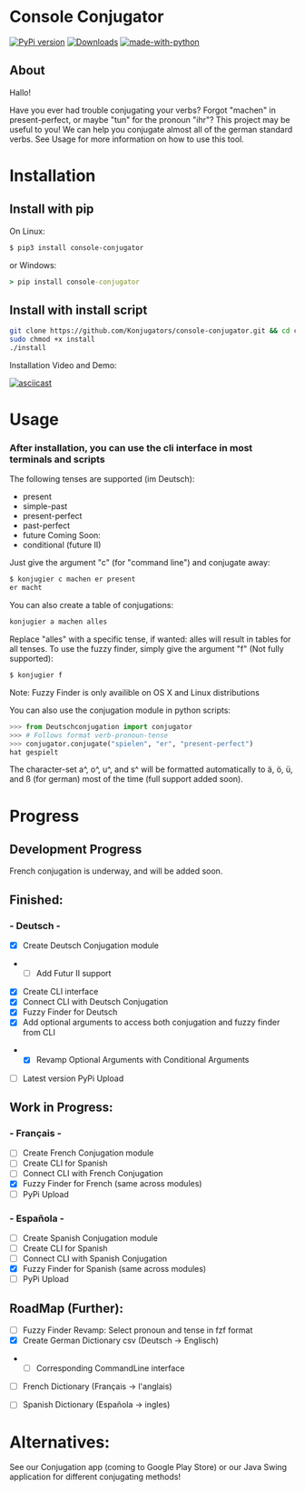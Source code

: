 # Console Conjugator

[![PyPi version](https://pypip.in/v/console-conjugator/badge.png)](https://pypi.org/project/console-conjugator/)
[![Downloads](https://static.pepy.tech/personalized-badge/console-conjugator?period=total&units=international_system&left_color=brightgreen&right_color=yellow&left_text=PyPi%20Downloads)](https://pepy.tech/project/console-conjugator)
[![made-with-python](https://img.shields.io/badge/Made%20with-Python-1f425f.svg)](https://www.python.org/)
## About
Hallo!

Have you ever had trouble conjugating your verbs? Forgot "machen" in present-perfect, or maybe "tun" for the pronoun "ihr"? 
This project may be useful to you! We can help you conjugate almost all of the german standard verbs. See Usage for more information on how to use this tool. 


# Installation

## Install with pip
On Linux:

```bash
$ pip3 install console-conjugator
```

or Windows:
```cmd
> pip install console-conjugator
```

## Install with install script
```bash
git clone https://github.com/Konjugators/console-conjugator.git && cd console-conjugator
sudo chmod +x install
./install
```

Installation Video and Demo:

[![asciicast](https://asciinema.org/a/Utrqg35SNAcpJcVunii67ZN2g.svg)](https://asciinema.org/a/Utrqg35SNAcpJcVunii67ZN2g)


# Usage
### After installation, you can use the cli interface in most terminals and scripts

The following tenses are supported (im Deutsch):
- present
- simple-past
- present-perfect
- past-perfect
- future
Coming Soon:
- conditional (future II)

Just give the argument "c" (for "command line") and conjugate away:
```bash
$ konjugier c machen er present
er macht
```
You can also create a table of conjugations:
```bash
konjugier a machen alles
```
Replace "alles" with a specific tense, if wanted: alles will result in tables for all tenses.
To use the fuzzy finder, simply give the argument "f" (Not fully supported):
```bash
$ konjugier f
```
Note: Fuzzy Finder is only availible on OS X and Linux distributions

You can also use the conjugation module in python scripts:
```python
>>> from Deutschconjugation import conjugator
>>> # Follows format verb-pronoun-tense
>>> conjugator.conjugate("spielen", "er", "present-perfect")
hat gespielt
```
The character-set a^, o^, u^, and s^ will be formatted automatically to ä, ö, ü, and ß (for german) most of the time (full support added soon).

# Progress

## Development Progress
French conjugation is underway, and will be added soon.

## Finished:
### - Deutsch -
- [X] Create Deutsch Conjugation module
- - [ ] Add Futur II support
- [X] Create CLI interface
- [X] Connect CLI with Deutsch Conjugation
- [X] Fuzzy Finder for Deutsch
- [X] Add optional arguments to access both conjugation and fuzzy finder from CLI
- - [X] Revamp Optional Arguments with Conditional Arguments
- [ ] Latest version PyPi Upload

## Work in Progress:
### - Français - 
- [ ] Create French Conjugation module
- [ ] Create CLI for Spanish
- [ ] Connect CLI with French Conjugation
- [X] Fuzzy Finder for French (same across modules)
- [ ] PyPi Upload

### - Española - 
- [ ] Create Spanish Conjugation module
- [ ] Create CLI for Spanish
- [ ] Connect CLI with Spanish Conjugation
- [X] Fuzzy Finder for Spanish (same across modules)
- [ ] PyPi Upload

## RoadMap (Further):
- [ ] Fuzzy Finder Revamp: Select pronoun and tense in fzf format
- [X] Create German Dictionary csv (Deutsch -> Englisch)
- - [ ] Corresponding CommandLine interface
- [ ] French Dictionary (Français -> l'anglais)
- [ ] Spanish Dictionary (Española -> ingles)


# Alternatives:
See our Conjugation app (coming to Google Play Store) or our Java Swing application for different conjugating methods!
